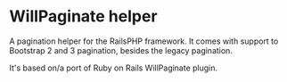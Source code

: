 WillPaginate helper
===================

A pagination helper for the RailsPHP framework. It comes with support to Bootstrap 2 and 3 pagination, besides the legacy pagination.

It's based on/a port of Ruby on Rails WillPaginate plugin.

